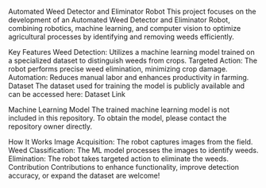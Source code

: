 Automated Weed Detector and Eliminator Robot
This project focuses on the development of an Automated Weed Detector and Eliminator Robot, combining robotics, machine learning, and computer vision to optimize agricultural processes by identifying and removing weeds efficiently.

Key Features
Weed Detection: Utilizes a machine learning model trained on a specialized dataset to distinguish weeds from crops.
Targeted Action: The robot performs precise weed elimination, minimizing crop damage.
Automation: Reduces manual labor and enhances productivity in farming.
Dataset
The dataset used for training the model is publicly available and can be accessed here:
Dataset Link

Machine Learning Model
The trained machine learning model is not included in this repository. To obtain the model, please contact the repository owner directly.

How It Works
Image Acquisition: The robot captures images from the field.
Weed Classification: The ML model processes the images to identify weeds.
Elimination: The robot takes targeted action to eliminate the weeds.
Contribution
Contributions to enhance functionality, improve detection accuracy, or expand the dataset are welcome!
